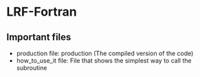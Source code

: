 # LRF-Fortran

## Important files
* production file:     production (The compiled version of the code)
* how_to_use_it file:  File that shows the simplest way to call the subroutine
